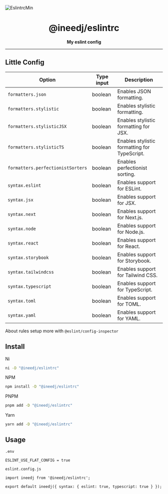 ![EslintrcMin](https://github.com/INeedJobToStartWork/INeedJobToStartWork/assets/97305201/1d123fd4-6474-439f-a790-d7e8f3180a72)
<h1 align="center">@ineedj/eslintrc</h1>
<p align="center"><b>My eslint config</b></p>

<hr/>

## Little Config 


| Option               | Type input       | Description                                                                 |
|----------------------|------------------|------------------------|
| `formatters.json`    | boolean                | Enables JSON formatting.                                                     |
| `formatters.stylistic` | boolean               | Enables stylistic formatting.                                                |
| `formatters.stylisticJSX` | boolean           | Enables stylistic formatting for JSX.                                        |
| `formatters.stylisticTS` |  boolean            | Enables stylistic formatting for TypeScript.                                 |
| `formatters.perfectionistSorters` |  boolean   | Enables perfectionist sorting.                                               |
| `syntax.eslint`      |  boolean                | Enables support for ESLint.                                                  |
| `syntax.jsx`         | boolean                | Enables support for JSX.                                                     |
| `syntax.next`        | boolean                | Enables support for Next.js.                                                 |
| `syntax.node`        | boolean                | Enables support for Node.js.                                                 |
| `syntax.react`       | boolean                | Enables support for React.                                                   |
| `syntax.storybook`   | boolean                | Enables support for Storybook.                                               |
| `syntax.tailwindcss` |  boolean                | Enables support for Tailwind CSS.                                            |
| `syntax.typescript`  | boolean                | Enables support for TypeScript.                                              |
| `syntax.toml`        | boolean                | Enables support for TOML.                                                    |
| `syntax.yaml`        | boolean                | Enables support for YAML.    |

About rules setup more with `@eslint/config-inspector`


## Install
Ni
```bash copy
ni -D "@ineedj/eslintrc"
```

NPM

```bash copy
npm install -D "@ineedj/eslintrc"
```

PNPM

```bash copy
pnpm add -D "@ineedj/eslintrc"
```

Yarn

```bash copy
yarn add -D "@ineedj/eslintrc"
```

## Usage
`.env`
```
ESLINT_USE_FLAT_CONFIG = true
```
`eslint.config.js`
```
import ineedj from '@ineedj/eslintrc';

export default ineedj({ syntax: { eslint: true, typescript: true } });
```
